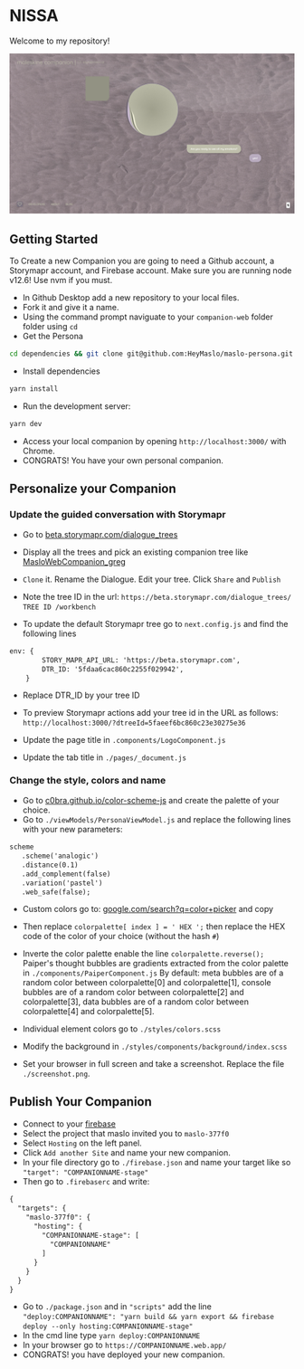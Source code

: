 # NISSA

Welcome to my repository!

![alt text](screenshot.png)



## Getting Started

To Create a new Companion you are going to need a Github account, a Storymapr account, and Firebase account.
Make sure you are running node v12.6!  Use nvm if you must.

- In Github Desktop add a new repository to your local files.
- Fork it and give it a name.
- Using the command prompt naviguate to your `companion-web` folder folder using `cd`
- Get the Persona
```bash
cd dependencies && git clone git@github.com:HeyMaslo/maslo-persona.git persona && cd persona && git fetch --all && git checkout colors-config && cd ../../
```
- Install dependencies
```bash
yarn install
```
- Run the development server:
```bash
yarn dev
```
- Access your local companion by opening `http://localhost:3000/` with Chrome.
- CONGRATS! You have your own personal companion.

## Personalize your Companion 

### Update the guided conversation with Storymapr
- Go to [beta.storymapr.com/dialogue_trees](https://beta.storymapr.com/dialogue_trees)
- Display all the trees and pick an existing companion tree like [MasloWebCompanion_greg](https://beta.storymapr.com/dialogue_trees/5fd2da87c860c2582a1e483c/workbench)
- `Clone` it. Rename the Dialogue. Edit your tree. Click  `Share` and `Publish`
- Note the tree ID in the url: `https://beta.storymapr.com/dialogue_trees/ TREE ID /workbench`

- To update the default Storymapr tree go to `next.config.js` and find the following lines
```
env: {
        STORY_MAPR_API_URL: 'https://beta.storymapr.com',
        DTR_ID: '5fdaa6cac860c2255f029942',
    }
```
- Replace DTR_ID by your tree ID
- To preview Storymapr actions add your tree id in the URL as follows: ```http://localhost:3000/?dtreeId=5faeef6bc860c23e30275e36```

- Update the page title in `.components/LogoComponent.js`
- Update the tab title in `./pages/_document.js`

### Change the style, colors and name
- Go to [c0bra.github.io/color-scheme-js](http://c0bra.github.io/color-scheme-js/) and create the palette of your choice.
- Go to `./viewModels/PersonaViewModel.js` and replace the following lines with your new parameters:
```
scheme
   .scheme('analogic')
   .distance(0.1)
   .add_complement(false)
   .variation('pastel')
   .web_safe(false);
```
- Custom colors go to: [google.com/search?q=color+picker](https://www.google.com/search?q=color+picker) and copy 
- Then replace `colorpalette[ index ] = ' HEX ';` then replace the HEX code of the color of your choice (without the hash `#`)
- Inverte the color palette enable the line `colorpalette.reverse();`
Paiper's thought bubbles are gradients extracted from the color palette in `./components/PaiperComponent.js`
By default:
meta bubbles are of a random color between colorpalette[0] and colorpalette[1],
console bubbles are of a random color between colorpalette[2] and colorpalette[3],
data bubbles are of a random color between colorpalette[4] and colorpalette[5].

- Individual element colors go to `./styles/colors.scss`
- Modify the background in `./styles/components/background/index.scss`

- Set your browser in full screen and take a screenshot. Replace the file `./screenshot.png`.

## Publish Your Companion

- Connect to your [firebase](https://console.firebase.google.com)
- Select the project that maslo invited you to `maslo-377f0`
- Select `Hosting` on the left panel.
- Click `Add another Site` and name your new companion.
- In your file directory go to `./firebase.json` and name your target like so `"target": "COMPANIONNAME-stage"`
- Then go to `.firebaserc` and write:
```
{
  "targets": {
    "maslo-377f0": {
      "hosting": {
        "COMPANIONNAME-stage": [
          "COMPANIONNAME"
        ]
      }
    }
  }
}
```
- Go to `./package.json` and in `"scripts"` add the line 
```"deploy:COMPANIONNAME": "yarn build && yarn export && firebase deploy --only hosting:COMPANIONNAME-stage"```
- In the cmd line type `yarn deploy:COMPANIONNAME`
- In your browser go to `https://COMPANIONNAME.web.app/`
- CONGRATS! you have deployed your new companion.